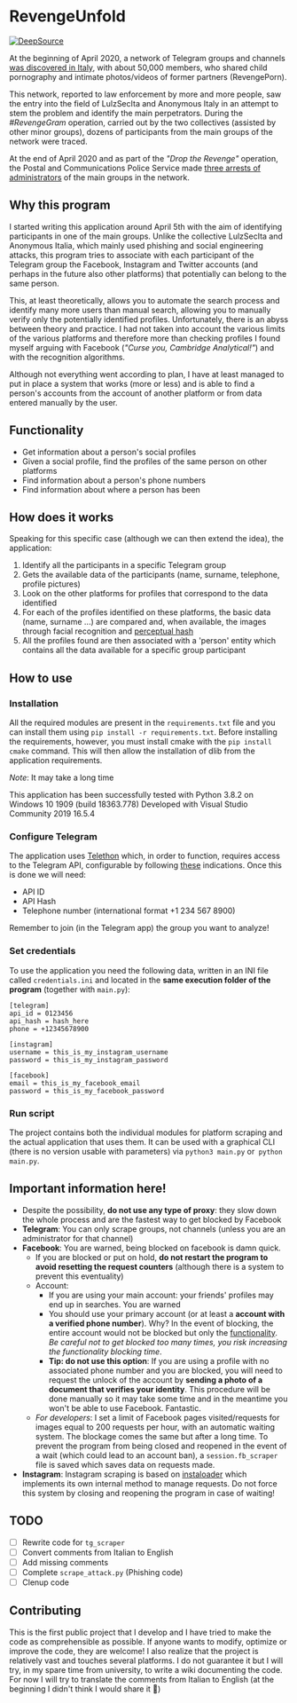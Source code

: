 # RevengeUnfold
[![DeepSource](https://static.deepsource.io/deepsource-badge-light-mini.svg)](https://deepsource.io/gh/MillenniumEarl/RevengeUnfold/?ref=repository-badge)

At the beginning of April 2020, a network of Telegram groups and channels [was discovered in Italy](https://www.repubblica.it/tecnologia/social-network/2020/04/04/news/revenge_porn_e_pedopornografia_telegram_e_diventato_il_far_west_dell_abuso_su_ex_partner_e_minori-253126954/), with about 50,000 members, who shared child pornography and intimate photos/videos of former partners (RevengePorn).

This network, reported to law enforcement by more and more people, saw the entry into the field of LulzSecIta and Anonymous Italy in an attempt to stem the problem and identify the main perpetrators. During the _#RevengeGram_ operation, carried out by the two collectives (assisted by other minor groups), dozens of participants from the main groups of the network were traced.

At the end of April 2020 and as part of the _"Drop the Revenge"_ operation, the Postal and Communications Police Service made [three arrests of administrators](https://www.osservatoreitalia.eu/revenge-porn-denunciati-gli-amministratori-dei-canali-telegram-la-bibbia-5-0-e-stupro-tua-sorella-2-0/) of the main groups in the network.

## Why this program
I started writing this application around April 5th with the aim of identifying participants in one of the main groups.
Unlike the collective LulzSecIta and Anonymous Italia, which mainly used phishing and social engineering attacks, this program tries to associate with each participant of the Telegram group the Facebook, Instagram and Twitter accounts (and perhaps in the future also other platforms) that potentially can belong to the same person.

This, at least theoretically, allows you to automate the search process and identify many more users than manual search, allowing you to manually verify only the potentially identified profiles.
Unfortunately, there is an abyss between theory and practice. I had not taken into account the various limits of the various platforms and therefore more than checking profiles I found myself arguing with Facebook (_"Curse you, Cambridge Analytical!"_) and with the recognition algorithms.

Although not everything went according to plan, I have at least managed to put in place a system that works (more or less) and is able to find a person's accounts from the account of another platform or from data entered manually by the user.

## Functionality
- Get information about a person's social profiles
- Given a social profile, find the profiles of the same person on other platforms
- Find information about a person's phone numbers
- Find information about where a person has been

## How does it works
Speaking for this specific case (although we can then extend the idea), the application:
1. Identify all the participants in a specific Telegram group
2. Gets the available data of the participants (name, surname, telephone, profile pictures)
3. Look on the other platforms for profiles that correspond to the data identified
4. For each of the profiles identified on these platforms, the basic data (name, surname ...) are compared and, when available, the images through facial recognition and [perceptual hash](https://en.wikipedia.org/wiki/Perceptual_hashing)
5. All the profiles found are then associated with a 'person' entity which contains all the data available for a specific group participant

## How to use
### Installation
All the required modules are present in the `requirements.txt` file and you can install them using `pip install -r requirements.txt`.
Before installing the requirements, however, you must install cmake with the `pip install cmake` command. 
This will then allow the installation of dlib from the application requirements.

_Note_: It may take a long time

This application has been successfully tested with Python 3.8.2 on Windows 10 1909 (build 18363.778)
Developed with Visual Studio Community 2019 16.5.4
### Configure Telegram
The application uses [Telethon](https://github.com/LonamiWebs/Telethon) which, in order to function, requires access to the Telegram API, configurable by following [these](https://core.telegram.org/api/obtaining_api_id) indications. Once this is done we will need:
- API ID
- API Hash
- Telephone number (international format +1 234 567 8900)

Remember to join (in the Telegram app) the group you want to analyze!

### Set credentials
To use the application you need the following data, written in an INI file called `credentials.ini` and located in the __same execution folder of the program__ (together with `main.py`):
```
[telegram]
api_id = 0123456
api_hash = hash_here
phone = +12345678900

[instagram]
username = this_is_my_instagram_username
password = this_is_my_instagram_password

[facebook]
email = this_is_my_facebook_email
password = this_is_my_facebook_password
```

### Run script
The project contains both the individual modules for platform scraping and the actual application that uses them. It can be used with a graphical CLI (there is no version usable with parameters) via `python3 main.py` or` python main.py`.

## Important information here!
- Despite the possibility, __do not use any type of proxy__: they slow down the whole process and are the fastest way to get blocked by Facebook
- __Telegram__: You can only scrape groups, not channels (unless you are an administrator for that channel)
- __Facebook__: You are warned, being blocked on facebook is damn quick.
  - If you are blocked or put on hold, __do not restart the program to avoid resetting the request counters__ (although there is a system to prevent this eventuality)
  - Account:
    - If you are using your main account: your friends' profiles may end up in searches. You are warned
    - You should use your primary account (or at least a __account with a verified phone number__). Why? In the event of blocking, the entire account would not be blocked but only the [functionality](https://www.facebook.com/help/116393198446749). _Be careful not to get blocked too many times, you risk increasing the functionality blocking time_.
    - __Tip: do not use this option__: If you are using a profile with no associated phone number and you are blocked, you will need to request the unlock of the account by __sending a photo of a document that verifies your identity__. This procedure will be done manually so it may take some time and in the meantime you won't be able to use Facebook. Fantastic.
  - _For developers_: I set a limit of Facebook pages visited/requests for images equal to 200 requests per hour, with an automatic waiting system. The blockage comes the same but after a long time. To prevent the program from being closed and reopened in the event of a wait (which could lead to an account ban), a `session.fb_scraper` file is saved which saves data on requests made.
- __Instagram__: Instagram scraping is based on [instaloader](https://github.com/instaloader/instaloader) which implements its own internal method to manage requests. Do not force this system by closing and reopening the program in case of waiting!

## TODO
- [ ] Rewrite code for `tg_scraper`
- [ ] Convert comments from Italian to English
- [ ] Add missing comments
- [ ] Complete `scrape_attack.py` (Phishing code) 
- [ ] Clenup code

## Contributing
This is the first public project that I develop and I have tried to make the code as comprehensible as possible. If anyone wants to modify, optimize or improve the code, they are welcome!
I also realize that the project is relatively vast and touches several platforms. I do not guarantee it but I will try, in my spare time from university, to write a wiki documenting the code. 
For now I will try to translate the comments from Italian to English (at the beginning I didn't think I would share it :grimacing:)
